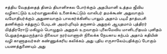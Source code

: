 
சத்திய வேதத்தைத் தினம் தியானிசகல போர்க்கும் அதபிமானி
உத்தம ஜீவிய வழிகாட்டும்
உயர்வானுலகில் உனைக்கூட்டும்
வாலிபர் தமக்கூண் அதுவாகும்
வயோதியர்க்கும் அதுணவாகும்
பாலகர்க்கினிய பாலும் அதாம்
படிமீ தாத்மபசி தணிக்கும்
சத்துருப் பேயுடன் அமர்புரியும்
தருணம் அதுநல் ஆயுதமாம்
புத்திரர் மித்திரரோடு மகிழும்
பொழுதும் அதுநல் உறவாகும்
புலைமேவிய மானிடரிதயம்
புனிதம் பெறுதற்கதுமருந்தாம்
நிலையா நரர்வாணாள் நிலைக்க
நேயகாய கற்பம் அதாம்
கதியின் வழி காணாதவர்கள்
கண்ணுக்கரிய கலிக்கம் அது
புதிய எருசாலேம்பதிக்குப்
போகும் பயணத்துணையும் அது


